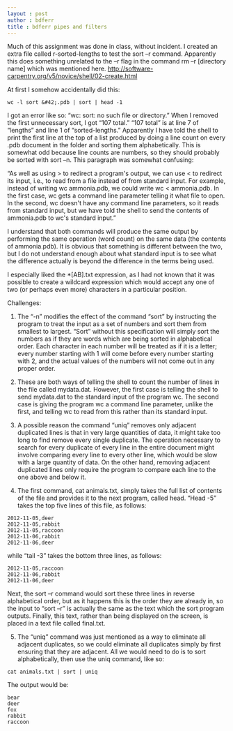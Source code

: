 ```yaml
---
layout : post
author : bdferr
title : bdferr pipes and filters
---
```


Much of this assignment was done in class, without incident. I created an extra file called r-sorted-lengths to test the sort –r command. Apparently this does something unrelated to the –r flag in the command rm –r [directory name] which was mentioned here. http://software-carpentry.org/v5/novice/shell/02-create.html


At first I somehow accidentally did this: 
```
wc -l sort &#42;.pdb | sort | head -1
```
I got an error like so: “wc: sort: no such file or directory.” When I removed the first unnecessary sort, I got “107 total.” “107 total” is at line 7 of “lengths” and line 1 of “sorted-lengths.” Apparently I have told the shell to print the first line at the top of a list produced by doing a line count on every .pdb document in the folder and sorting them alphabetically. This is somewhat odd because line counts are numbers, so they should probably be sorted with sort –n.
This paragraph was somewhat confusing: 

“As well as using > to redirect a program's output, we can use < to redirect its input, i.e., to read from a file instead of from standard input. For example, instead of writing wc ammonia.pdb, we could write wc < ammonia.pdb. In the first case, wc gets a command line parameter telling it what file to open. In the second, wc doesn't have any command line parameters, so it reads from standard input, but we have told the shell to send the contents of ammonia.pdb to wc's standard input.”

I understand that both commands will produce the same output by performing the same operation (word count) on the same data (the contents of ammonia.pdb). It is obvious that something is different between the two, but I do not understand enough about what standard input is to see what the difference actually is beyond the difference in the terms being used.

I especially liked the &#42;[AB].txt expression, as I had not known that it was possible to create a wildcard expression which would accept any one of two (or perhaps even more) characters in a particular position.

Challenges:

1. The “-n” modifies the effect of the command “sort” by instructing the program to treat the input as a set of numbers and sort them from smallest to largest. “Sort” without this specification will simply sort the numbers as if they are words which are being sorted in alphabetical order. Each character in each number will be treated as if it is a letter; every number starting with 1 will come before every number starting with 2, and the actual values of the numbers will not come out in any proper order.

2. These are both ways of telling the shell to count the number of lines in the file called mydata.dat. However, the first case is telling the shell to send mydata.dat to the standard input of the program wc. The second case is giving the program wc a command line parameter, unlike the first, and telling wc to read from this rather than its standard input.

3. A possible reason the command “uniq” removes only adjacent duplicated lines is that in very large quantities of data, it might take too long to find remove every single duplicate. The operation necessary to search for every duplicate of every line in the entire document might involve comparing every line to every other line, which would be slow with a large quantity of data. On the other hand, removing adjacent duplicated lines only require the program to compare each line to the one above and below it.

4. The first command, cat animals.txt, simply takes the full list of contents of the file and provides it to the next program, called head. “Head -5” takes the top five lines of this file, as follows: 
```
2012-11-05,deer
2012-11-05,rabbit
2012-11-05,raccoon
2012-11-06,rabbit
2012-11-06,deer
```
while “tail -3” takes the bottom three lines, as follows:
```
2012-11-05,raccoon
2012-11-06,rabbit
2012-11-06,deer
```
Next, the sort –r command would sort these three lines in reverse alphabetical order, but as it happens this is the order they are already in, so the input to “sort –r” is actually the same as the text which the sort program outputs.
Finally, this text, rather than being displayed on the screen, is placed in a text file called final.txt.

5. The “uniq” command was just mentioned as a way to eliminate all adjacent duplicates, so we could eliminate all duplicates simply by first ensuring that they are adjacent. All we would need to do is to sort alphabetically, then use the uniq command, like so:
```
cat animals.txt | sort | uniq
```
The output would be:
```
bear
deer
fox
rabbit
raccoon
```
